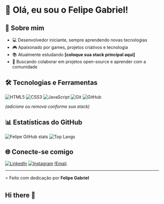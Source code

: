 # 👋 Olá, eu sou o Felipe Gabriel!

## 🚀 Sobre mim
- 💻 Desenvolvedor iniciante, sempre aprendendo novas tecnologias
- 🎮 Apaixonado por games, projetos criativos e tecnologia
- 📚 Atualmente estudando **[coloque sua stack principal aqui]**
- 🌱 Buscando colaborar em projetos open-source e aprender com a comunidade

## 🛠 Tecnologias e Ferramentas
![HTML5](https://img.shields.io/badge/HTML5-E34F26?style=for-the-badge&logo=html5&logoColor=white)
![CSS3](https://img.shields.io/badge/CSS3-1572B6?style=for-the-badge&logo=css3&logoColor=white)
![JavaScript](https://img.shields.io/badge/JavaScript-F7DF1E?style=for-the-badge&logo=javascript&logoColor=black)
![Git](https://img.shields.io/badge/Git-F05032?style=for-the-badge&logo=git&logoColor=white)
![GitHub](https://img.shields.io/badge/GitHub-181717?style=for-the-badge&logo=github&logoColor=white)

*(adicione ou remova conforme sua stack)*

## 📊 Estatísticas do GitHub
![Felipe GitHub stats](https://github-readme-stats.vercel.app/api?username=SEU-USUARIO&show_icons=true&theme=radical)
![Top Langs](https://github-readme-stats.vercel.app/api/top-langs/?username=SEU-USUARIO&layout=compact&theme=radical)

## 🌐 Conecte-se comigo
[![LinkedIn](https://img.shields.io/badge/LinkedIn-0077B5?style=for-the-badge&logo=linkedin&logoColor=white)](https://linkedin.com/in/SEU-LINK)
[![Instagram](https://img.shields.io/badge/Instagram-E4405F?style=for-the-badge&logo=instagram&logoColor=white)](https://instagram.com/SEU-USUARIO)
[!Email](mailto:felipe_stefen@estudante.sesisenai.org.br).

---
⭐️ Feito com dedicação por **Felipe Gabriel**
## Hi there 👋
